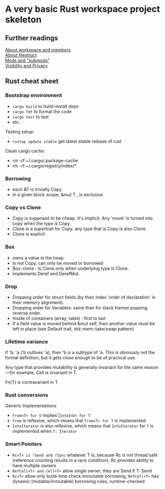 # A very basic Rust workspace project skeleton

## Further readings

[About workspace and members](https://doc.rust-lang.org/book/ch14-03-cargo-workspaces.html)  
[About filestruct](https://doc.rust-lang.org/stable/rust-by-example/mod.html)  
[Mods and "submods"](https://doc.rust-lang.org/stable/rust-by-example/mod/split.html)  
[Visibility and Privacy](https://doc.rust-lang.org/reference/visibility-and-privacy.html)

## Rust cheat sheet

### Bootstrap environment

- `cargo build` to build-install deps
- `cargo fmt` to format the code
- `cargo test` to test
- etc.

Testing setup:

- `rustup update stable` get latest stable release of rust

Clean cargo cache:

- rm -rf ~/.cargo/.package-cache
- rm -rf ~/.cargo/registry/index/*

### Borrowing

- each &T is trivially Copy.
- In a given block scope, &mut T , is exclusive

### Copy vs Clone

- Copy is supposed to be cheap. It's implicit. Any 'move' is turned into copy when the type is Copy.
- Clone is a supertrait for Copy. any type that is Copy is also Clone.
- Clone is explicit

### Box

- owns a value in the heap.
- Is not Copy, can only be moved or borrowed
- Box::clone : Is Clone only when underlying type is Clone.
- Implements Deref and DerefMut.

### Drop

- Dropping order for struct fields (by their index 'order of declaration' in their memory alignment).
- Dropping order for Variables: same than for stack frames popping. reverse order.
- Inside of containers (array, table) : first to last
- If a field value is moved behind &mut self, then another value must be left in place (see Default trait, std::mem::take/swap pattern)

### Lifetime variance

if 'b: 'a ('b outlives 'a), then 'b is a subtype of 'a. This is obviously not the formal definition, but it gets close enough to be
of practical use.

Any type that provides mutability is generally invariant for the same reason—for example, Cell<T> is invariant in T.

Fn(T) is contravariant in T

### Rust conversions

Generic Implementations

- `From<T> for U` implies [`Into`]`<U> for T`
- `From` is reflexive, which means that `From<T> for T` is implemented
- `IntoIterator` is also reflexive, which means that `IntoIterator` for `T` is implemented when `T: Iterator`

### Smart Pointers

- `Rc<T> is !Send and !Sync` whatever T is, because Rc is not thread safe (reference counting results in a race condition). Rc provides ability to have multiple owners
- `RefCell<T> and Cell<T>` allow single owner, they are Send if T: Send
- `Rc<T>` allow only build-time check immutable borrowing, `RefCell<T>` has dynamic (mutable/immutable) borrowing rules, runtime-checked
